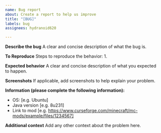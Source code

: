 ```yaml
---
name: Bug report
about: Create a report to help us improve
title: "[BUG]"
labels: bug
assignees: hydranoid620

---
```


**Describe the bug**
A clear and concise description of what the bug is.

**To Reproduce**
Steps to reproduce the behavior:
1. 

**Expected behavior**
A clear and concise description of what you expected to happen.

**Screenshots**
If applicable, add screenshots to help explain your problem.

**Information (please complete the following information):**
 - OS: [e.g. Ubuntu]
 - Java version [e.g. 8u231]
 - Link to mod [e.g. https://www.curseforge.com/minecraft/mc-mods/example/files/1234567]

**Additional context**
Add any other context about the problem here.
